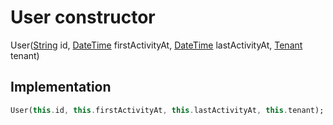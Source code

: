 


# User constructor







User([String](https://api.flutter.dev/flutter/dart-core/String-class.html) id, [DateTime](https://api.flutter.dev/flutter/dart-core/DateTime-class.html) firstActivityAt, [DateTime](https://api.flutter.dev/flutter/dart-core/DateTime-class.html) lastActivityAt, [Tenant](../../repository_user_repository/Tenant-class.md) tenant)





## Implementation

```dart
User(this.id, this.firstActivityAt, this.lastActivityAt, this.tenant);
```







